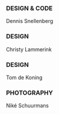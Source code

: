 ### DESIGN & CODE
Dennis Snellenberg

### DESIGN
Christy Lammerink

### DESIGN
Tom de Koning

### PHOTOGRAPHY
Niké Schuurmans
